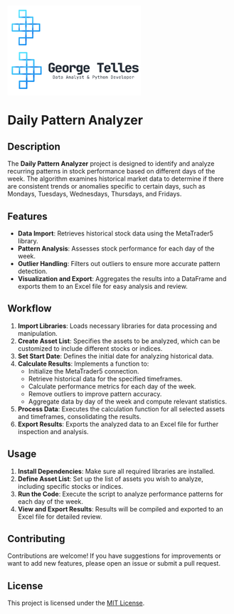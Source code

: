 <div>
  <img src="https://raw.githubusercontent.com/GeorgeTelles/georgetelles/f69531ec6b293b5148563588a764c010015d315e/logo_clara.png" alt="logo clara" width="300" style="display: inline-block; vertical-align: top; margin-right: 10px;">
  <img src="https://raw.githubusercontent.com/GeorgeTelles/georgetelles/f69531ec6b293b5148563588a764c010015d315e/logo_dark.png" alt="logo dark" width="300" style="display: inline-block; vertical-align: top;">
</div>

# Daily Pattern Analyzer

## Description

The **Daily Pattern Analyzer** project is designed to identify and analyze recurring patterns in stock performance based on different days of the week. The algorithm examines historical market data to determine if there are consistent trends or anomalies specific to certain days, such as Mondays, Tuesdays, Wednesdays, Thursdays, and Fridays.

## Features

- **Data Import**: Retrieves historical stock data using the MetaTrader5 library.
- **Pattern Analysis**: Assesses stock performance for each day of the week.
- **Outlier Handling**: Filters out outliers to ensure more accurate pattern detection.
- **Visualization and Export**: Aggregates the results into a DataFrame and exports them to an Excel file for easy analysis and review.

## Workflow

1. **Import Libraries**: Loads necessary libraries for data processing and manipulation.
2. **Create Asset List**: Specifies the assets to be analyzed, which can be customized to include different stocks or indices.
3. **Set Start Date**: Defines the initial date for analyzing historical data.
4. **Calculate Results**: Implements a function to:
   - Initialize the MetaTrader5 connection.
   - Retrieve historical data for the specified timeframes.
   - Calculate performance metrics for each day of the week.
   - Remove outliers to improve pattern accuracy.
   - Aggregate data by day of the week and compute relevant statistics.
5. **Process Data**: Executes the calculation function for all selected assets and timeframes, consolidating the results.
6. **Export Results**: Exports the analyzed data to an Excel file for further inspection and analysis.

## Usage

1. **Install Dependencies**: Make sure all required libraries are installed.
2. **Define Asset List**: Set up the list of assets you wish to analyze, including specific stocks or indices.
3. **Run the Code**: Execute the script to analyze performance patterns for each day of the week.
4. **View and Export Results**: Results will be compiled and exported to an Excel file for detailed review.

## Contributing

Contributions are welcome! If you have suggestions for improvements or want to add new features, please open an issue or submit a pull request.

## License

This project is licensed under the [MIT License](LICENSE).
